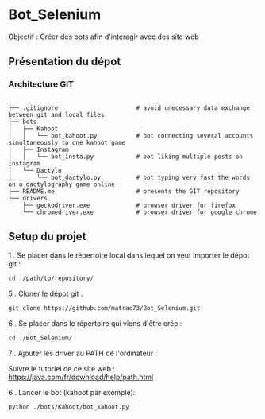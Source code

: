 # Bot_Selenium

Objectif : Créer des bots afin d'interagir avec des site web

## Présentation du dépot
### Architecture GIT

    .
    ├── .gitignore                      # avoid unecessary data exchange between git and local files
    ├── bots                                  
    │   ├── Kahoot                        
    │   │   └── bot_kahoot.py           # bot connecting several accounts simultaneously to one kahoot game
    │   ├── Instagram
    │   │   └── bot_insta.py            # bot liking multiple posts on instagram
    │   └── Dactylo
    │       └── bot_dactylo.py          # bot typing very fast the words on a dactylography game online
    ├── README.me                       # presents the GIT repository
    └── drivers
        ├── geckodriver.exe             # browser driver for firefox
        └── chromedriver.exe            # browser driver for google chrome

## Setup du projet

1 . Se placer dans le répertoire local dans lequel on veut importer le dépot git :
``` bash
cd ./path/to/repository/
```
5 . Cloner le dépot git :
``` bash
git clone https://github.com/matrac73/Bot_Selenium.git
```
6 . Se placer dans le répertoire qui viens d'être crée :
``` bash
cd ./Bot_Selenium/
```
7 . Ajouter les driver au PATH de l'ordinateur :

Suivre le tutoriel de ce site web : https://java.com/fr/download/help/path.html

6 . Lancer le bot (kahoot par exemple):
``` bash
python ./bots/Kahoot/bot_kahoot.py
```

